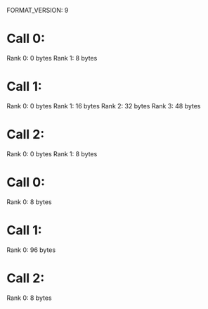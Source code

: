 FORMAT_VERSION: 9

# Call 0:
Rank 0: 0 bytes
Rank 1: 8 bytes
# Call 1:
Rank 0: 0 bytes
Rank 1: 16 bytes
Rank 2: 32 bytes
Rank 3: 48 bytes
# Call 2:
Rank 0: 0 bytes
Rank 1: 8 bytes

# Call 0:
Rank 0: 8 bytes
# Call 1:
Rank 0: 96 bytes
# Call 2:
Rank 0: 8 bytes

